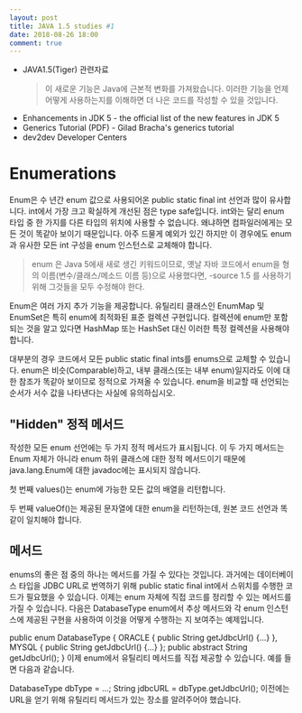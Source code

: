```yaml
---
layout: post
title: JAVA 1.5 studies #1
date: 2018-08-26 18:00
comment: true
---
```



* JAVA1.5(Tiger) 관련자료

  > 이 새로운 기능은 Java에 근본적 변화를 가져왔습니다. 이러한 기능을 언제 어떻게 사용하는지를 이해하면 더 나은 코드를 작성할 수 있을 것입니다.

- Enhancements in JDK 5 - the official list of the new features in JDK 5
- Generics Tutorial (PDF) - Gilad Bracha's generics tutorial
- dev2dev Developer Centers

# Enumerations

Enum은 수 년간 enum 값으로 사용되어온 public static final int 선언과 많이 유사합니다. int에서 가장 크고 확실하게 개선된 점은 type safe입니다. int와는 달리 enum 타입 중 한 가지를 다른 타입의 위치에 사용할 수 없습니다. 왜냐하면 컴파일러에게는 모든 것이 똑같아 보이기 때문입니다. 아주 드물게 예외가 있긴 하지만 이 경우에도 enum과 유사한 모든 int 구성을 enum 인스턴스로 교체해야 합니다.

> enum 은 Java 5에새 새로 생긴 키워드이므로, 옛날 자바 코드에서 enum을 형의 이름(변수/클래스/메소드 이름 등)으로 사용했다면, -source 1.5 를 사용하기 위해 그것들을 모두 수정해야 한다.

Enum은 여러 가지 추가 기능을 제공합니다. 유틸리티 클래스인 EnumMap 및 EnumSet은 특히 enum에 최적화된 표준 컬렉션 구현입니다. 컬렉션에 enum만 포함되는 것을 알고 있다면 HashMap 또는 HashSet 대신 이러한 특정 컬렉션을 사용해야 합니다.

대부분의 경우 코드에서 모든 public static final ints를 enums으로 교체할 수 있습니다. enum은 비슷(Comparable)하고, 내부 클래스(또는 내부 enum)일지라도 이에 대한 참조가 똑같아 보이므로 정적으로 가져올 수 있습니다. enum을 비교할 때 선언되는 순서가 서수 값을 나타낸다는 사실에 유의하십시오.

## "Hidden" 정적 메서드

작성한 모든 enum 선언에는 두 가지 정적 메서드가 표시됩니다. 이 두 가지 메서드는 Enum 자체가 아니라 enum 하위 클래스에 대한 정적 메서드이기 때문에 java.lang.Enum에 대한 javadoc에는 표시되지 않습니다.

첫 번째 values()는 enum에 가능한 모든 값의 배열을 리턴합니다.

두 번째 valueOf()는 제공된 문자열에 대한 enum을 리턴하는데, 원본 코드 선언과 똑같이 일치해야 합니다.

## 메서드
enums의 좋은 점 중의 하나는 메서드를 가질 수 있다는 것입니다. 과거에는 데이터베이스 타입을 JDBC URL로 번역하기 위해 public static final int에서 스위치를 수행한 코드가 필요했을 수 있습니다. 이제는 enum 자체에 직접 코드를 정리할 수 있는 메서드를 가질 수 있습니다. 다음은 DatabaseType enum에서 추상 메서드와 각 enum 인스턴스에 제공된 구현을 사용하여 이것을 어떻게 수행하는 지 보여주는 예제입니다.

public enum DatabaseType {
    ORACLE {
        public String getJdbcUrl() {...}
    },
    MYSQL {
        public String getJdbcUrl() {...}
    };
    public abstract String getJdbcUrl();
}
이제 enum에서 유틸리티 메서드를 직접 제공할 수 있습니다. 예를 들면 다음과 같습니다.

DatabaseType dbType = ...;
String jdbcURL = dbType.getJdbcUrl();
이전에는 URL을 얻기 위해 유틸리티 메서드가 있는 장소를 알려주어야 했습니다.


